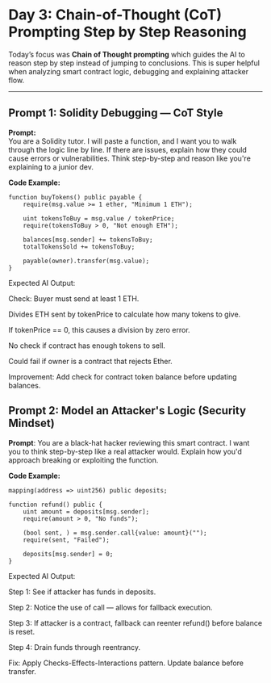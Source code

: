 #  Day 3: Chain-of-Thought (CoT) Prompting Step by Step Reasoning

Today’s focus was **Chain of Thought prompting** which guides the AI to reason step by step instead of jumping to conclusions. This is super helpful when analyzing smart contract logic, debugging and explaining attacker flow.

---

##  Prompt 1: Solidity Debugging — CoT Style

**Prompt:**  
You are a Solidity tutor. I will paste a function, and I want you to walk through the logic line by line. If there are issues, explain how they could cause errors or vulnerabilities. Think step-by-step and reason like you're explaining to a junior dev.



**Code Example:**
```solidity
function buyTokens() public payable {
    require(msg.value >= 1 ether, "Minimum 1 ETH");

    uint tokensToBuy = msg.value / tokenPrice;
    require(tokensToBuy > 0, "Not enough ETH");

    balances[msg.sender] += tokensToBuy;
    totalTokensSold += tokensToBuy;

    payable(owner).transfer(msg.value);
}

```
Expected AI Output:

Check: Buyer must send at least 1 ETH.

Divides ETH sent by tokenPrice to calculate how many tokens to give.

If tokenPrice == 0, this causes a division by zero error.

No check if contract has enough tokens to sell.

Could fail if owner is a contract that rejects Ether.

Improvement: Add check for contract token balance before updating balances.



## Prompt 2: Model an Attacker's Logic (Security Mindset)

**Prompt**:
You are a black-hat hacker reviewing this smart contract. I want you to think step-by-step like a real attacker would. Explain how you'd approach breaking or exploiting the function.

**Code Example:**
```solidity
mapping(address => uint256) public deposits;

function refund() public {
    uint amount = deposits[msg.sender];
    require(amount > 0, "No funds");

    (bool sent, ) = msg.sender.call{value: amount}("");
    require(sent, "Failed");

    deposits[msg.sender] = 0;
}

```
Expected AI Output:

Step 1: See if attacker has funds in deposits.

Step 2: Notice the use of call — allows for fallback execution.

Step 3: If attacker is a contract, fallback can reenter refund() before balance is reset.

Step 4: Drain funds through reentrancy.

Fix: Apply Checks-Effects-Interactions pattern. Update balance before transfer.




